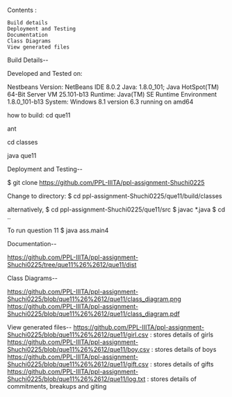 Contents : 


	Build details
	Deployment and Testing
	Documentation
	Class Diagrams
	View generated files


Build Details--

Developed and Tested on:

Nestbeans Version: NetBeans IDE 8.0.2
Java: 1.8.0_101; Java HotSpot(TM) 64-Bit Server VM 25.101-b13
Runtime: Java(TM) SE Runtime Environment 1.8.0_101-b13
System: Windows 8.1 version 6.3 running on amd64


how to build:
cd que11

ant

cd classes

java que11


Deployment and Testing--

$ git clone https://github.com/PPL-IIITA/ppl-assignment-Shuchi0225

Change to directory:
$ cd ppl-assignment-Shuchi0225/que11/build/classes

alternatively,
$ cd ppl-assignment-Shuchi0225/que11/src
$ javac *.java
$ cd ..

To run question 11
$ java ass.main4


Documentation--

https://github.com/PPL-IIITA/ppl-assignment-Shuchi0225/tree/que11%26%2612/que11/dist


Class Diagrams--

https://github.com/PPL-IIITA/ppl-assignment-Shuchi0225/blob/que11%26%2612/que11/class_diagram.png
https://github.com/PPL-IIITA/ppl-assignment-Shuchi0225/blob/que11%26%2612/que11/class_diagram.pdf


View generated files--
https://github.com/PPL-IIITA/ppl-assignment-Shuchi0225/blob/que11%26%2612/que11/girl.csv  : stores details of girls
https://github.com/PPL-IIITA/ppl-assignment-Shuchi0225/blob/que11%26%2612/que11/boy.csv  : stores details of boys
https://github.com/PPL-IIITA/ppl-assignment-Shuchi0225/blob/que11%26%2612/que11/gift.csv  : stores details of gifts
https://github.com/PPL-IIITA/ppl-assignment-Shuchi0225/blob/que11%26%2612/que11/log.txt : stores details of commitments, breakups and giting
